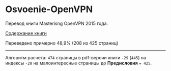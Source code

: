 # Osvoenie-OpenVPN
Перевод книги Masterisng OpenVPN 2015 года.

[Содержание книги](SUMMARY.md)

Переведено примерно 48,9% (208 из 425 страниц)

---

Алгоритм расчета: `474` страницы в pdf-версии книги `-29` (`445`) на индексы `-20` на малоинтересные страницы до **Предисловия** `= 425`.
